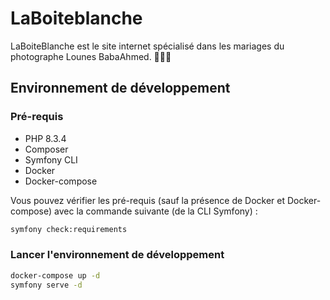 # LaBoiteblanche

LaBoiteBlanche est le site internet spécialisé dans les mariages du photographe Lounes BabaAhmed. 📸💍✨

## Environnement de développement

### Pré-requis

* PHP 8.3.4
* Composer
* Symfony CLI
* Docker
* Docker-compose

Vous pouvez vérifier les pré-requis (sauf la présence de Docker et Docker-compose) avec la commande suivante (de la CLI Symfony) :

```bash
symfony check:requirements
````

### Lancer l'environnement de développement

```bash
docker-compose up -d
symfony serve -d
```

